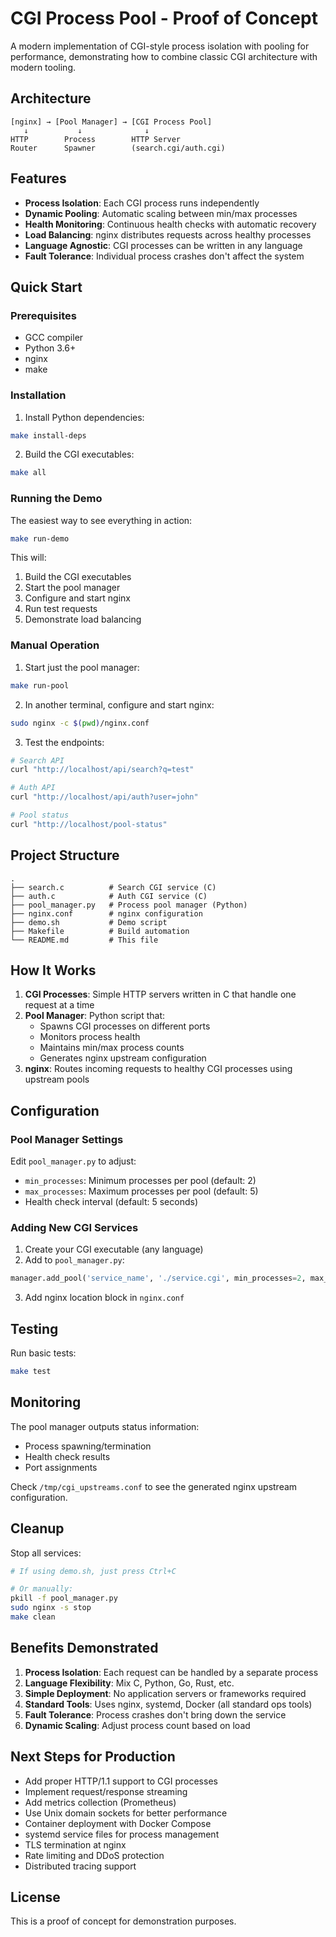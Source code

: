 # CGI Process Pool - Proof of Concept

A modern implementation of CGI-style process isolation with pooling for performance, demonstrating how to combine classic CGI architecture with modern tooling.

## Architecture

```
[nginx] → [Pool Manager] → [CGI Process Pool]
   ↓           ↓              ↓
HTTP        Process        HTTP Server
Router      Spawner        (search.cgi/auth.cgi)
```

## Features

- **Process Isolation**: Each CGI process runs independently
- **Dynamic Pooling**: Automatic scaling between min/max processes
- **Health Monitoring**: Continuous health checks with automatic recovery
- **Load Balancing**: nginx distributes requests across healthy processes
- **Language Agnostic**: CGI processes can be written in any language
- **Fault Tolerance**: Individual process crashes don't affect the system

## Quick Start

### Prerequisites

- GCC compiler
- Python 3.6+
- nginx
- make

### Installation

1. Install Python dependencies:
```bash
make install-deps
```

2. Build the CGI executables:
```bash
make all
```

### Running the Demo

The easiest way to see everything in action:

```bash
make run-demo
```

This will:
1. Build the CGI executables
2. Start the pool manager
3. Configure and start nginx
4. Run test requests
5. Demonstrate load balancing

### Manual Operation

1. Start just the pool manager:
```bash
make run-pool
```

2. In another terminal, configure and start nginx:
```bash
sudo nginx -c $(pwd)/nginx.conf
```

3. Test the endpoints:
```bash
# Search API
curl "http://localhost/api/search?q=test"

# Auth API  
curl "http://localhost/api/auth?user=john"

# Pool status
curl "http://localhost/pool-status"
```

## Project Structure

```
.
├── search.c          # Search CGI service (C)
├── auth.c            # Auth CGI service (C)
├── pool_manager.py   # Process pool manager (Python)
├── nginx.conf        # nginx configuration
├── demo.sh           # Demo script
├── Makefile          # Build automation
└── README.md         # This file
```

## How It Works

1. **CGI Processes**: Simple HTTP servers written in C that handle one request at a time
2. **Pool Manager**: Python script that:
   - Spawns CGI processes on different ports
   - Monitors process health
   - Maintains min/max process counts
   - Generates nginx upstream configuration
3. **nginx**: Routes incoming requests to healthy CGI processes using upstream pools

## Configuration

### Pool Manager Settings

Edit `pool_manager.py` to adjust:
- `min_processes`: Minimum processes per pool (default: 2)
- `max_processes`: Maximum processes per pool (default: 5)
- Health check interval (default: 5 seconds)

### Adding New CGI Services

1. Create your CGI executable (any language)
2. Add to `pool_manager.py`:
```python
manager.add_pool('service_name', './service.cgi', min_processes=2, max_processes=5)
```
3. Add nginx location block in `nginx.conf`

## Testing

Run basic tests:
```bash
make test
```

## Monitoring

The pool manager outputs status information:
- Process spawning/termination
- Health check results
- Port assignments

Check `/tmp/cgi_upstreams.conf` to see the generated nginx upstream configuration.

## Cleanup

Stop all services:
```bash
# If using demo.sh, just press Ctrl+C

# Or manually:
pkill -f pool_manager.py
sudo nginx -s stop
make clean
```

## Benefits Demonstrated

1. **Process Isolation**: Each request can be handled by a separate process
2. **Language Flexibility**: Mix C, Python, Go, Rust, etc.
3. **Simple Deployment**: No application servers or frameworks required
4. **Standard Tools**: Uses nginx, systemd, Docker (all standard ops tools)
5. **Fault Tolerance**: Process crashes don't bring down the service
6. **Dynamic Scaling**: Adjust process count based on load

## Next Steps for Production

- Add proper HTTP/1.1 support to CGI processes
- Implement request/response streaming
- Add metrics collection (Prometheus)
- Use Unix domain sockets for better performance
- Container deployment with Docker Compose
- systemd service files for process management
- TLS termination at nginx
- Rate limiting and DDoS protection
- Distributed tracing support

## License

This is a proof of concept for demonstration purposes.